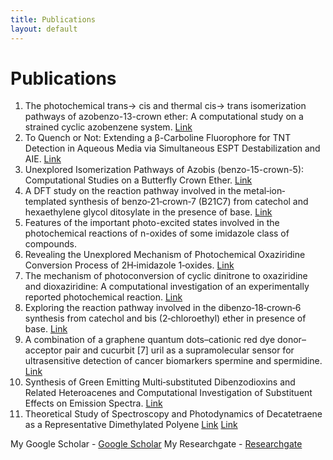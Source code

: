 ```yaml
---
title: Publications
layout: default
---
```


# Publications
1. The photochemical trans→ cis and thermal cis→ trans isomerization pathways of azobenzo-13-crown ether: A computational study on a strained cyclic azobenzene system. [Link](https://doi.org/10.1063/5.0206946)
2. To Quench or Not: Extending a β-Carboline Fluorophore for TNT Detection in Aqueous Media via Simultaneous ESPT Destabilization and AIE. [Link](https://doi.org/10.1021/acs.jpcb.3c05936)
3. Unexplored Isomerization Pathways of Azobis (benzo-15-crown-5): Computational Studies on a Butterfly Crown Ether. [Link](https://doi.org/10.1021/acs.jpca.3c02363)
4. A DFT study on the reaction pathway involved in the metal‐ion‐templated synthesis of benzo‐21‐crown‐7 (B21C7) from catechol and hexaethylene glycol ditosylate in the presence of base. [Link](https://doi.org/10.1002/poc.4471)
5. Features of the important photo-excited states involved in the photochemical reactions of n-oxides of some imidazole class of compounds.
6. Revealing the Unexplored Mechanism of Photochemical Oxaziridine Conversion Process of 2H‐imidazole 1‐oxides. [Link](https://doi.org/10.1002/slct.202202371)
7. The mechanism of photoconversion of cyclic dinitrone to oxaziridine and dioxaziridine: A computational investigation of an experimentally reported photochemical reaction. [Link](https://doi.org/10.1002/poc.4310)
8. Exploring the reaction pathway involved in the dibenzo‐18‐crown‐6 synthesis from catechol and bis (2‐chloroethyl) ether in presence of base. [Link](https://doi.org/10.1002/poc.4309)
9. A combination of a graphene quantum dots–cationic red dye donor–acceptor pair and cucurbit [7] uril as a supramolecular sensor for ultrasensitive detection of cancer biomarkers spermine and spermidine. [Link](https://doi.org/10.1039/D2TB01269C)
10. Synthesis of Green Emitting Multi‐substituted Dibenzodioxins and Related Heteroacenes and Computational Investigation of Substituent Effects on Emission Spectra. [Link](https://doi.org/10.1002/slct.202001999)
11. Theoretical Study of Spectroscopy and Photodynamics of Decatetraene as a Representative Dimethylated Polyene [Link](https://pubs.acs.org/doi/10.1021/acs.jpca.4c08185) [Link]()

My Google Scholar - [Google Scholar](https://scholar.google.com/citations?hl=en&user=Oki-eAQAAAAJ&view_op=list_works&sortby=pubdate)
My Researchgate - [Researchgate](https://www.researchgate.net/profile/Dilawar-Sisodiya)
